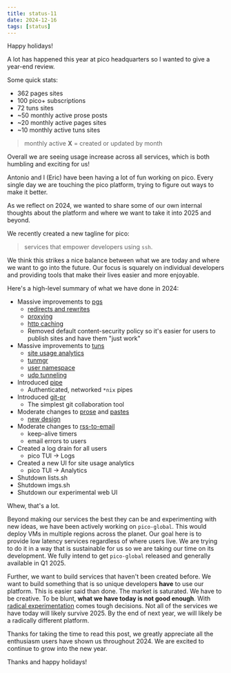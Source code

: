 ```yaml
---
title: status-11
date: 2024-12-16
tags: [status]
---
```


Happy holidays!

A lot has happened this year at pico headquarters so I wanted to give a year-end
review.

Some quick stats:

- 362 pages sites
- 100 pico+ subscriptions
- 72 tuns sites
- ~50 monthly active prose posts
- ~20 monthly active pages sites
- ~10 monthly active tuns sites

> monthly active **X** = created or updated by month

Overall we are seeing usage increase across all services, which is both humbling
and exciting for us!

Antonio and I (Eric) have been having a lot of fun working on pico. Every single
day we are touching the pico platform, trying to figure out ways to make it
better.

As we reflect on 2024, we wanted to share some of our own internal thoughts
about the platform and where we want to take it into 2025 and beyond.

We recently created a new tagline for pico:

> services that empower developers using `ssh`.

We think this strikes a nice balance between what we are today and where we want
to go into the future. Our focus is squarely on individual developers and
providing tools that make their lives easier and more enjoyable.

Here's a high-level summary of what we have done in 2024:

- Massive improvements to [pgs](https://pgs.sh)
  - [redirects and rewrites](https://pico.sh/pgs#custom-redirects-and-rewrites)
  - [proxying](https://pico.sh/pgs#proxy-to-another-service)
  - [http caching](https://blog.pico.sh/ann-026-pages-http-caching)
  - Removed default content-security policy so it's easier for users to publish
    sites and have them "just work"
- Massive improvements to [tuns](https://tuns.sh)
  - [site usage analytics](https://blog.pico.sh/ann-025-tuns-site-analytics)
  - [tunmgr](https://pico.sh/tuns#tunmgr)
  - [user namespace](https://pico.sh/tuns#user-namespace)
  - [udp tunneling](https://pico.sh/tuns#udp-tunneling)
- Introduced [pipe](https://pipe.pico.sh)
  - Authenticated, networked `*nix` pipes
- Introduced [git-pr](https://pr.pico.sh)
  - The simplest git collaboration tool
- Moderate changes to [prose](https://prose.sh) and [pastes](https://pastes.sh)
  - [new design](https://bower.sh)
- Moderate changes to [rss-to-email](https://pico.sh/feeds)
  - keep-alive timers
  - email errors to users
- Created a log drain for all users
  - pico TUI -> Logs
- Created a new UI for site usage analytics
  - pico TUI -> Analytics
- Shutdown lists.sh
- Shutdown imgs.sh
- Shutdown our experimental web UI

Whew, that's a lot.

Beyond making our services the best they can be and experimenting with new
ideas, we have been actively working on `pico-global`. This would deploy VMs in
multiple regions across the planet. Our goal here is to provide low latency
services regardless of where users live. We are trying to do it in a way that is
sustainable for us so we are taking our time on its development. We fully intend
to get `pico-global` released and generally available in Q1 2025.

Further, we want to build services that haven't been created before. We want to
build something that is so unique developers **have** to use our platform. This
is easier said than done. The market is saturated. We have to be creative. To be
blunt, **what we have today is not good enough**. With
[radical experimentation](https://blog.pico.sh/rfc-001-radical-experimentation)
comes tough decisions. Not all of the services we have today will likely
survive 2025. By the end of next year, we will likely be a radically different
platform.

Thanks for taking the time to read this post, we greatly appreciate all the
enthusiasm users have shown us throughout 2024. We are excited to continue to
grow into the new year.

Thanks and happy holidays!
